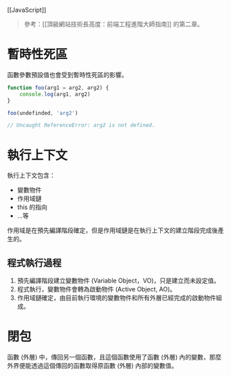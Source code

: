 [[JavaScript]]

> 參考：[[頂級網站技術長高度：前端工程進階大師指南]] 的第二章。

# 暫時性死區
函數參數預設值也會受到暫時性死區的影響。
```js
function foo(arg1 = arg2, arg2) {
	console.log(arg1, arg2)
}

foo(undefinded, 'arg2')

// Uncaught ReferenceError: arg2 is not defined.
```

# 執行上下文
執行上下文包含：
- 變數物件
- 作用域鏈
- this 的指向
- ...等

作用域是在預先編譯階段確定，但是作用域鏈是在執行上下文的建立階段完成後產生的。

## 程式執行過程
1. 預先編譯階段建立變數物件 (Variable Object，VO)，只是建立而未設定值。
2. 程式執行，變數物件會轉為啟動物件 (Active Object, AO)。
3. 作用域鏈確定，由目前執行環境的變數物件和所有外層已經完成的啟動物件組成。

# 閉包
函數 (外層) 中，傳回另一個函數，且這個函數使用了函數 (外層) 內的變數，那麼外界便能透過這個傳回的函數取得原函數 (外層) 內部的變數值。


